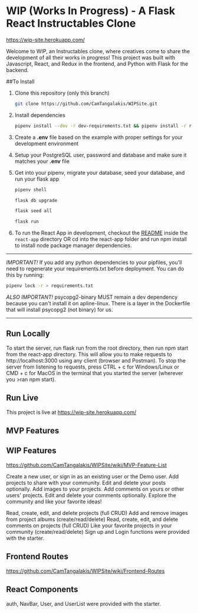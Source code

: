 # WIP (Works In Progress) - A Flask React Instructables Clone

https://wip-site.herokuapp.com/

Welcome to WIP, an Instructables clone, where creatives come to share the development of all their works in progress! This project was built with Javascript, React, and Redux in the frontend, and Python with Flask for the backend.

##To Install

1. Clone this repository (only this branch)

   ```bash
   git clone https://github.com/CamTangalakis/WIPSite.git
   ```

2. Install dependencies

      ```bash
      pipenv install --dev -r dev-requirements.txt && pipenv install -r requirements.txt
      ```

3. Create a **.env** file based on the example with proper settings for your
   development environment
4. Setup your PostgreSQL user, password and database and make sure it matches your **.env** file

5. Get into your pipenv, migrate your database, seed your database, and run your flask app

   ```bash
   pipenv shell
   ```

   ```bash
   flask db upgrade
   ```

   ```bash
   flask seed all
   ```

   ```bash
   flask run
   ```

6. To run the React App in development, checkout the [README](./react-app/README.md) inside the `react-app` directory OR cd into the react-app folder and run npm install to install node package manager dependencies.

***
*IMPORTANT!*
   If you add any python dependencies to your pipfiles, you'll need to regenerate your requirements.txt before deployment.
   You can do this by running:

   ```bash
   pipenv lock -r > requirements.txt
   ```

*ALSO IMPORTANT!*
   psycopg2-binary MUST remain a dev dependency because you can't install it on apline-linux.
   There is a layer in the Dockerfile that will install psycopg2 (not binary) for us.
***

## Run Locally

To start the server, run flask run from the root directory, then run npm start from the react-app directory. This will allow you to make requests to http://localhost:3000 using any client (browser and Postman). To stop the server from listening to requests, press CTRL + c for Windows/Linux or CMD + c for MacOS in the terminal that you started the server (wherever you >ran npm start).

## Run Live

This project is live at https://wip-site.herokuapp.com/

## MVP Features 



## WIP Features
https://github.com/CamTangalakis/WIPSite/wiki/MVP-Feature-List

Create a new user, or sign in as an existing user or the Demo user. 
Add projects to share with your community. Edit and delete your posts optionally. 
Add images to your projects. 
Add comments on yours or other users' projects. Edit and delete your comments optionally. 
Explore the community and like your favorite ideas!

Read, create, edit, and delete projects (full CRUD)
Add and remove images from project albums (create/read/delete)
Read, create, edit, and delete comments on projects (full CRUD)
Like your favorite projects in your community (create/read/delete)
Sign up and Login functions were provided with the starter. 

## Frontend Routes
https://github.com/CamTangalakis/WIPSite/wiki/Frontend-Routes

## React Components 

auth, NavBar, User, and UserList were provided with the starter. 
